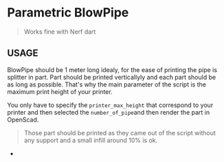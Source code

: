 # Parametric BlowPipe 
> Works fine with Nerf dart



## USAGE

BlowPipe should be 1 meter long idealy, for the ease of printing the pipe is splitter in part.
Part should be printed verticallyly and each part should be as long as possible. That's why the main parameter of the script is the maximum print height of your printer.

You only have to specify the `printer_max_height` that correspond to your printer and then selected the `number_of_pipe`and then render the part in OpenScad. 


> Those part should be printed as they came out of the script without any support and a small infill around 10% is ok.

-